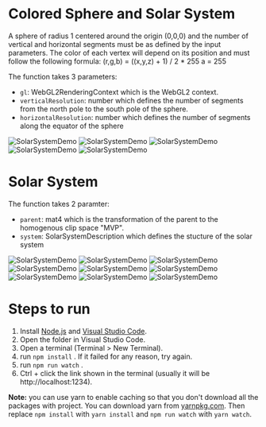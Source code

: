 # Colored Sphere and Solar System
A sphere of radius 1 centered around the origin (0,0,0) and the number of vertical and horizontal segments must be as defined by the input parameters. The color of each vertex will depend on its position and must follow the following formula: 
(r,g,b) = ((x,y,z) + 1) / 2 * 255 a = 255

The function takes 3 parameters:
* `gl`: WebGL2RenderingContext which is the WebGL2 context.
* `verticalResolution`: number which defines the number of segments from the north pole to the
south pole of the sphere.
* `horizontalResolution`: number which defines the number of segments along the equator of the
sphere

![SolarSystemDemo](https://github.com/aashrafh/CMP205/blob/master/Solar%20System/output/colored-sphere-32x32.png)
![SolarSystemDemo](https://github.com/aashrafh/CMP205/blob/master/Solar%20System/output/point-sphere-32x32.png)
![SolarSystemDemo](https://github.com/aashrafh/CMP205/blob/master/Solar%20System/output/point-sphere-32x32_2.png)
![SolarSystemDemo](https://github.com/aashrafh/CMP205/blob/master/Solar%20System/output/point-sphere-16x16.png)
![SolarSystemDemo](https://github.com/aashrafh/CMP205/blob/master/Solar%20System/output/point-sphere-16x16_2.png)

# Solar System

The function takes 2 paramter:
* `parent`: mat4 which is the transformation of the parent to the homogenous clip space "MVP".
* `system`: SolarSystemDescription which defines the stucture of the solar system

![SolarSystemDemo](https://github.com/aashrafh/CMP205/blob/master/Solar%20System/output/LifeDemo.gif)
![SolarSystemDemo](https://github.com/aashrafh/CMP205/blob/master/Solar%20System/output/System-1%400.png)
![SolarSystemDemo](https://github.com/aashrafh/CMP205/blob/master/Solar%20System/output/System-1%400-Cubes.png)
![SolarSystemDemo](https://github.com/aashrafh/CMP205/blob/master/Solar%20System/output/System-2%400.png)
![SolarSystemDemo](https://github.com/aashrafh/CMP205/blob/master/Solar%20System/output/System-2%400-Cubes.png)
![SolarSystemDemo](https://github.com/aashrafh/CMP205/blob/master/Solar%20System/output/System-3%401200.png)
![SolarSystemDemo](https://github.com/aashrafh/CMP205/blob/master/Solar%20System/output/System-3%401200-Cubes.png)
![SolarSystemDemo](https://github.com/aashrafh/CMP205/blob/master/Solar%20System/output/System-2%4025600.png)
![SolarSystemDemo](https://github.com/aashrafh/CMP205/blob/master/Solar%20System/output/System-2%4025600-Cubes.png)

# Steps to run

1. Install [Node.js](https://nodejs.org/en/) and [Visual Studio Code](https://code.visualstudio.com/).
2. Open the folder in Visual Studio Code.
3. Open a terminal (Terminal > New Terminal).
4. run `npm install` . If it failed for any reason, try again.
5. run `npm run watch` .
6. Ctrl + click the link shown in the terminal (usually it will be http://localhost:1234).

**Note:** you can use yarn to enable caching so that you don't download all the packages with project. You can download yarn from [yarnpkg.com](https://yarnpkg.com/lang/en/). Then replace `npm install` with `yarn install` and `npm run watch` with `yarn watch`.
